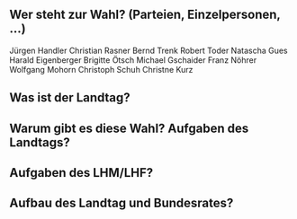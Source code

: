 ## Wer steht zur Wahl? (Parteien, Einzelpersonen, ...)
Jürgen Handler
Christian Rasner
Bernd Trenk
Robert Toder
Natascha Gues
Harald Eigenberger
Brigitte Ötsch
Michael Gschaider
Franz Nöhrer
Wolfgang Mohorn
Christoph Schuh
Christne Kurz
## Was ist der Landtag?
## Warum gibt es diese Wahl? Aufgaben des Landtags?
## Aufgaben des LHM/LHF?
## Aufbau des Landtag und Bundesrates?